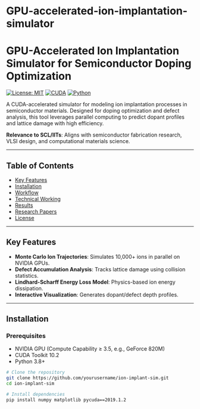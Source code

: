 # GPU-accelerated-ion-implantation-simulator
# GPU-Accelerated Ion Implantation Simulator for Semiconductor Doping Optimization

[![License: MIT](https://img.shields.io/badge/License-MIT-blue.svg)](LICENSE)
[![CUDA](https://img.shields.io/badge/CUDA-10.2-%2376B900?logo=nvidia)](https://developer.nvidia.com/cuda-toolkit)
[![Python](https://img.shields.io/badge/Python-3.8%2B-3776AB?logo=python)](https://python.org)

A CUDA-accelerated simulator for modeling ion implantation processes in semiconductor materials. Designed for doping optimization and defect analysis, this tool leverages parallel computing to predict dopant profiles and lattice damage with high efficiency.

**Relevance to SCL/IITs**: Aligns with semiconductor fabrication research, VLSI design, and computational materials science.

---

## Table of Contents
- [Key Features](#key-features)
- [Installation](#installation)
- [Workflow](#workflow)
- [Technical Working](#technical-working)
- [Results](#results)
- [Research Papers](#research-papers)
- [License](#license)

---

## Key Features
- **Monte Carlo Ion Trajectories**: Simulates 10,000+ ions in parallel on NVIDIA GPUs.
- **Defect Accumulation Analysis**: Tracks lattice damage using collision statistics.
- **Lindhard-Scharff Energy Loss Model**: Physics-based ion energy dissipation.
- **Interactive Visualization**: Generates dopant/defect depth profiles.

---

## Installation

### Prerequisites
- NVIDIA GPU (Compute Capability ≥ 3.5, e.g., GeForce 820M)
- CUDA Toolkit 10.2
- Python 3.8+

```bash
# Clone the repository
git clone https://github.com/yourusername/ion-implant-sim.git
cd ion-implant-sim

# Install dependencies
pip install numpy matplotlib pycuda==2019.1.2
